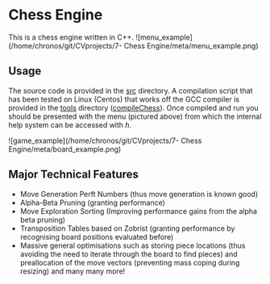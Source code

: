 # Chess Engine
This is a chess engine written in C++.
![menu_example](/home/chronos/git/CVprojects/7- Chess Engine/meta/menu_example.png) 

## Usage

The source code is provided in the [src](/src) directory.  A compilation script that has been tested on Linux (Centos) that works off the GCC compiler is provided in the [tools](/tools) directory ([compileChess](/tools/compileChess)).  Once compiled and run you should be presented with the menu (pictured above) from which the internal help system can be accessed with *h*.

![game_example](/home/chronos/git/CVprojects/7- Chess Engine/meta/board_example.png) 

## Major Technical Features 

* Move Generation Perft Numbers (thus move generation is known good)
* Alpha-Beta Pruning (granting performance)
* Move Exploration Sorting (Improving performance gains from the alpha beta pruning)
* Transposition Tables based on Zobrist (granting performance by recognising board positions evaluated before)
* Massive general optimisations such as storing piece locations (thus avoiding the need to iterate through the board to find pieces) and preallocation of the move vectors (preventing mass coping during resizing) and many many more!
